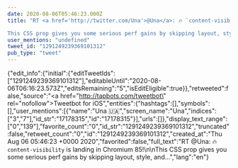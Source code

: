 ```yaml
---
date: 2020-08-06T05:46:23.000Z
title: "RT <a href='http://twitter.com/Una'>@Una</a>: 🔥 `content-visibility` is landing in Chromium 85!

This CSS prop gives you some serious perf gains by skipping layout, style, and…″"
user_mentions: "undefined"
tweet_id: "1291249239369101312"
pub_type: "tweet"
---
```

{"edit_info":{"initial":{"editTweetIds":["1291249239369101312"],"editableUntil":"2020-08-06T06:16:23.573Z","editsRemaining":"5","isEditEligible":true}},"retweeted":false,"source":"<a href=\"http://tapbots.com/tweetbot\" rel=\"nofollow\">Tweetbot for iΟS</a>","entities":{"hashtags":[],"symbols":[],"user_mentions":[{"name":"Una 🇺🇦","screen_name":"Una","indices":["3","7"],"id_str":"17178315","id":"17178315"}],"urls":[]},"display_text_range":["0","139"],"favorite_count":"0","id_str":"1291249239369101312","truncated":false,"retweet_count":"0","id":"1291249239369101312","created_at":"Thu Aug 06 05:46:23 +0000 2020","favorited":false,"full_text":"RT @Una: 🔥 `content-visibility` is landing in Chromium 85!\n\nThis CSS prop gives you some serious perf gains by skipping layout, style, and…","lang":"en"}
